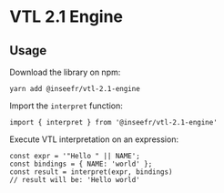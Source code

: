# VTL 2.1 Engine

## Usage

Download the library on npm:

```
yarn add @inseefr/vtl-2.1-engine
```

Import the `interpret` function:

```
import { interpret } from '@inseefr/vtl-2.1-engine'
```

Execute VTL interpretation on an expression:

```
const expr = '"Hello " || NAME';
const bindings = { NAME: 'world' };
const result = interpret(expr, bindings)
// result will be: 'Hello world'
```
